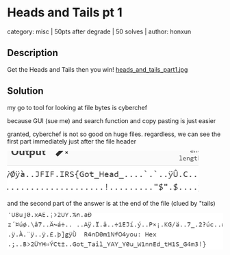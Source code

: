 # Heads and Tails pt 1
category: misc | 50pts after degrade | 50 solves | author: honxun

## Description
Get the Heads and Tails
then you win!
[heads_and_tails_part1.jpg](/Misc/Heads&Tails/heads_and_tails_part1.jpg)

## Solution
my go to tool for looking at file bytes is cyberchef

because GUI (sue me) and search function and copy pasting is just easier 

granted, cyberchef is not so good on huge files. regardless, we can see the first part immediately just after the file header

![part 1](/Misc/Heads&Tails/h&t1sol1.png)

and the second part of the answer is at the end of the file (clued by "tails)

![part 2](/Misc/Heads&Tails/h&t1sol2.png)
